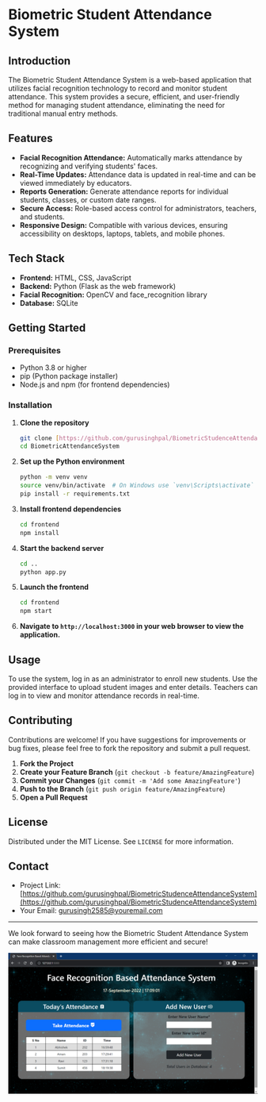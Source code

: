 # Biometric Student Attendance System

## Introduction
The Biometric Student Attendance System is a web-based application that utilizes facial recognition technology to record and monitor student attendance. This system provides a secure, efficient, and user-friendly method for managing student attendance, eliminating the need for traditional manual entry methods.

## Features
- **Facial Recognition Attendance:** Automatically marks attendance by recognizing and verifying students' faces.
- **Real-Time Updates:** Attendance data is updated in real-time and can be viewed immediately by educators.
- **Reports Generation:** Generate attendance reports for individual students, classes, or custom date ranges.
- **Secure Access:** Role-based access control for administrators, teachers, and students.
- **Responsive Design:** Compatible with various devices, ensuring accessibility on desktops, laptops, tablets, and mobile phones.

## Tech Stack
- **Frontend:** HTML, CSS, JavaScript
- **Backend:** Python (Flask as the web framework)
- **Facial Recognition:** OpenCV and face_recognition library
- **Database:** SQLite

## Getting Started

### Prerequisites
- Python 3.8 or higher
- pip (Python package installer)
- Node.js and npm (for frontend dependencies)

### Installation

1. **Clone the repository**
    ```bash
    git clone [https://github.com/gurusinghpal/BiometricStudenceAttendanceSystem] (https://github.com/gurusinghpal/BiometricStudenceAttendanceSystem).git
    cd BiometricAttendanceSystem
    ```

2. **Set up the Python environment**
    ```bash
    python -m venv venv
    source venv/bin/activate  # On Windows use `venv\Scripts\activate`
    pip install -r requirements.txt
    ```

3. **Install frontend dependencies**
    ```bash
    cd frontend
    npm install
    ```

4. **Start the backend server**
    ```bash
    cd ..
    python app.py
    ```

5. **Launch the frontend**
    ```bash
    cd frontend
    npm start
    ```

6. **Navigate to `http://localhost:3000` in your web browser to view the application.**

## Usage
To use the system, log in as an administrator to enroll new students. Use the provided interface to upload student images and enter details. Teachers can log in to view and monitor attendance records in real-time.

## Contributing
Contributions are welcome! If you have suggestions for improvements or bug fixes, please feel free to fork the repository and submit a pull request.

1. **Fork the Project**
2. **Create your Feature Branch** (`git checkout -b feature/AmazingFeature`)
3. **Commit your Changes** (`git commit -m 'Add some AmazingFeature'`)
4. **Push to the Branch** (`git push origin feature/AmazingFeature`)
5. **Open a Pull Request**

## License
Distributed under the MIT License. See `LICENSE` for more information.

## Contact
- Project Link: [https://github.com/gurusinghpal/BiometricStudenceAttendanceSystem](https://github.com/gurusinghpal/BiometricStudenceAttendanceSystem)
- Your Email: gurusingh2585@youremail.com

---

We look forward to seeing how the Biometric Student Attendance System can make classroom management more efficient and secure!

![Face Recognition Based Attendance System](ss.png)
